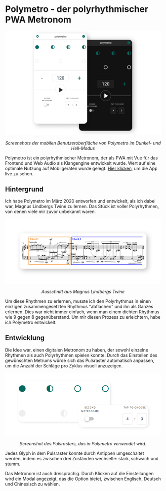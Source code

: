 # Polymetro - der polyrhythmischer PWA Metronom

<div align="center">
<img src="/assets/overview.png" width="720">
<p><em>Screenshots der mobilen Benutzeroberfläche von Polymetro im Dunkel- und Hell-Modus</em></p>
</div>

Polymetro ist ein polyrhythmischer
Metronom, der als PWA mit Vue für das Frontend und Web Audio als Klangengine
entwickelt wurde. Wert auf eine optimale Nutzung auf Mobilgeräten wurde gelegt.
[Hier klicken](https://polymetro.netlify.app), um die App live zu sehen.

## Hintergrund

Ich habe Polymetro im März 2020 entworfen und entwickelt, als ich dabei war,
Magnus Lindbergs Twine zu lernen. Das Stück ist voller Polyrhythmen, von denen
viele mir zuvor unbekannt waren.

<div align="center">
<img src="/assets/twine.png" width="720">
<p><em>Ausschnitt aus Magnus Lindbergs Twine</em></p>
</div>

Um diese Rhythmen zu erlernen, musste ich den Polyrhythmus in einen einzigen
zusammengesetzten Rhythmus "abflachen" und ihn als Ganzes erlernen. Dies war
nicht immer einfach, wenn man einem dichten Rhythmus wie 9 gegen 8
gegenüberstand. Um mir diesen Prozess zu erleichtern, habe ich Polymetro
entwickelt.

## Entwicklung

Die Idee war, einen digitalen Metronom zu haben, der sowohl einzelne Rhythmen
als auch Polyrhythmen spielen konnte. Durch das Einstellen des gewünschten
Metrums würde sich das Pulsraster automatisch anpassen, um die Anzahl der
Schläge pro Zyklus visuell anzuzeigen.

<div align="center">
<img src="/assets/pulsegrid.png" width="720">
<p><em>Screenshot des Pulsrasters, das in Polymetro verwendet wird.</em></p>
</div>

Jedes Glyph in dem Pulsraster konnte durch Antippen umgeschaltet werden, indem
es zwischen drei Zuständen wechselte: stark, schwach und stumm.

Das Metronom ist auch dreisprachig. Durch Klicken auf die Einstellungen wird
ein Modal angezeigt, das die Option bietet, zwischen Englisch, Deutsch und
Chinesisch zu wählen.
